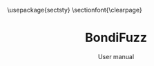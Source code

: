 ---
title: "BondiFuzz"
subject: "Markdown"
keywords: [Markdown]
subtitle: "User manual"
lang: "en"
titlepage: true,
listings-disable-line-numbers: true,
titlepage-background: "templates/BondiFuzzCover.pdf"
page-background: "templates/BondiFuzzPagegray.pdf"
page-background-opacity: 0.3
header-includes: |
    \usepackage{sectsty}
    \sectionfont{\clearpage}
---